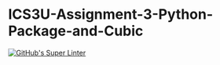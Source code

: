 # ICS3U-Assignment-3-Python-Package-and-Cubic

[![GitHub's Super Linter](https://github.com/haokai-li/ICS3U-Assignment-3-Python-Package-and-Cubic/workflows/GitHub's%20Super%20Linter/badge.svg)](https://github.com/haokai-li/ICS3U-Assignment-3-Python-Package-and-Cubic/actions)
